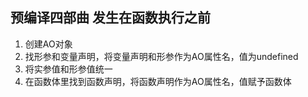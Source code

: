 ## 预编译四部曲 发生在函数执行之前  
1. 创建AO对象
2. 找形参和变量声明，将变量声明和形参作为AO属性名，值为undefined
3. 将实参值和形参值统一
4. 在函数体里找到函数声明，将函数声明作为AO属性名，值赋予函数体